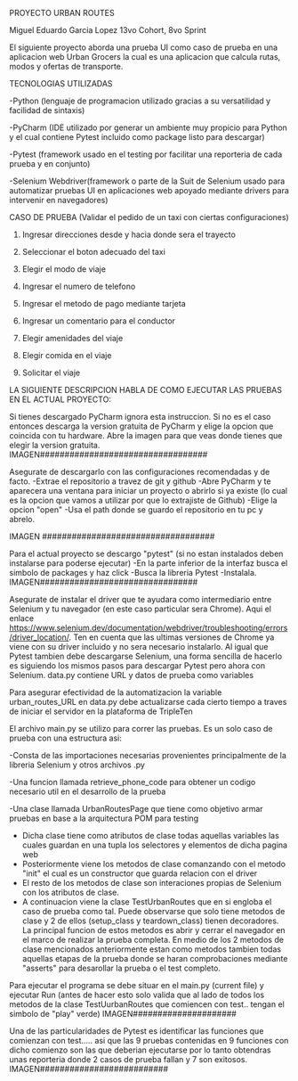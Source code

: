 PROYECTO URBAN ROUTES

Miguel Eduardo Garcia Lopez 13vo Cohort, 8vo Sprint

El siguiente proyecto aborda una prueba UI como caso de prueba en una aplicacion web Urban Grocers la cual es una aplicacion 
que calcula rutas, modos y ofertas de transporte.

TECNOLOGIAS UTILIZADAS

-Python (lenguaje de programacion utilizado gracias a su versatilidad y facilidad de sintaxis) 

-PyCharm (IDE utilizado por generar un ambiente muy propicio para Python y el cual contiene Pytest  incluido como package listo para descargar) 

-Pytest (framework usado en el testing por facilitar una reporteria de cada prueba y en conjunto) 

-Selenium Webdriver(framework o parte de la Suit de Selenium usado para automatizar pruebas UI en aplicaciones web apoyado mediante drivers para intervenir en navegadores)

CASO DE PRUEBA (Validar el pedido de un taxi con ciertas configuraciones)

1) Ingresar direcciones desde y hacia donde sera el trayecto

2) Seleccionar el boton adecuado del taxi

3) Elegir el modo de viaje

4) Ingresar el numero de telefono

5) Ingresar el metodo de pago mediante tarjeta

6) Ingresar un comentario para el conductor

7) Elegir amenidades del viaje

8) Elegir comida en el viaje

9) Solicitar el viaje

LA SIGUIENTE DESCRIPCION HABLA DE COMO EJECUTAR LAS PRUEBAS EN EL ACTUAL PROYECTO:

Si tienes descargado PyCharm ignora esta instruccion. Si no es el caso entonces descarga la version gratuita de PyCharm y elige la opcion que coincida con tu hardware. Abre la imagen para que veas donde tienes que elegir la version gratuita.
IMAGEN##################################

Asegurate de descargarlo con las configuraciones recomendadas y de facto. -Extrae el repositorio a travez de git y github -Abre PyCharm y te aparecera una ventana para iniciar un proyecto o abrirlo si ya existe (lo cual es la opcion que vamos a utilizar por que lo extrajiste de Github) -Elige la opcion "open" -Usa el path donde se guardo el repositorio en tu pc y abrelo.

IMAGEN ###################################

Para el actual proyecto se descargo "pytest" (si no estan instalados deben instalarse para poderse ejecutar) -En la parte inferior de la interfaz busca el simbolo de packages y haz click -Busca la libreria Pytest -Instalala. IMAGEN################################

Asegurate de instalar el driver que te ayudara como intermediario entre Selenium y tu navegador (en este caso particular sera Chrome). Aqui el enlace https://www.selenium.dev/documentation/webdriver/troubleshooting/errors/driver_location/.  Ten en cuenta que las ultimas versiones de Chrome ya viene con su driver incluido y no sera necesario instalarlo.
Al igual que Pytest tambien debe descargarse Selenium, una forma sencilla de hacerlo es siguiendo los mismos pasos para descargar Pytest pero ahora con Selenium.
data.py contiene URL y datos de prueba como variables 

Para asegurar efectividad de la automatizacion la variable urban_routes_URL en data.py debe actualizarse cada cierto tiempo a traves de iniciar el servidor en la plataforma de TripleTen

El archivo main.py se utilizo para correr las pruebas. Es un solo caso de prueba con una estructura asi:

-Consta de las importaciones necesarias provenientes principalmente de la libreria Selenium y otros archivos .py

-Una funcion llamada retrieve_phone_code para obtener un codigo necesario util en el desarrollo de la prueba

-Una clase llamada UrbanRoutesPage que tiene como objetivo armar pruebas en base a la arquitectura POM para testing
 - Dicha clase tiene como atributos de clase todas aquellas variables las cuales guardan en una tupla los selectores y elementos de dicha pagina web
 - Posteriormente viene los metodos de clase comanzando con el metodo "init" el cual es un constructor que guarda relacion con el driver 
 - El resto de los metodos de clase son interaciones propias de Selenium con los atributos de clase.
 - A continuacion viene la clase TestUrbanRoutes que en si engloba el caso de prueba como tal.
 Puede observarse que solo tiene metodos de clase y 2 de ellos (setup_class y teardown_class) tienen decoradores. La principal funcion de estos metodos es abrir y cerrar  el navegador en el marco de realizar la prueba completa.
 En medio de los 2 metodos de clase mencionados anteriormente estan como metodos tambien todas aquellas etapas de la prueba donde se haran comprobaciones mediante "asserts"  para desarollar la prueba o el test completo.


Para ejecutar el programa se debe situar en el main.py (current file) y ejecutar Run (antes de hacer esto solo valida que al lado de todos los metodos de la clase TestUurbanRoutes que comiencen con test.. tengan el simbolo de "play" verde) IMAGEN#####################

Una de las particularidades de Pytest es identificar las funciones que comienzan con test..... asi que las 9 pruebas contenidas en 9 funciones con dicho comienzo son las que deberian ejecutarse por lo tanto obtendras unas reporteria donde 2 casos de prueba fallan y 7 son exitosos. IMAGEN##########################
